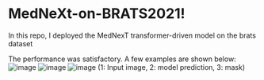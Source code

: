 # MedNeXt-on-BRATS2021!

In this repo, I deployed the MedNexT transformer-driven model on the brats dataset

The performance was satisfactory. A few examples are shown below:
![image](https://github.com/AlisherMyrgyyassov/MedNeXt-on-BRATS2021/assets/79082361/3626c1d8-bc37-4754-a946-305d7c1ed7af)
![image](https://github.com/AlisherMyrgyyassov/MedNeXt-on-BRATS2021/assets/79082361/e4dfcbd7-b10d-4f98-be05-ddea49f5a1ce)
![image](https://github.com/AlisherMyrgyyassov/MedNeXt-on-BRATS2021/assets/79082361/d1fcaed2-ef6f-4281-bc9d-7a3854d5a661)
(1: Input image, 2: model prediction, 3: mask)
